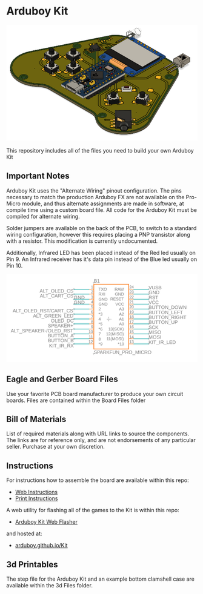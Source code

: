# Arduboy Kit

<img src="./images/ArduboyKit.png">

This repository includes all of the files you need to build your own Arduboy Kit

## Important Notes

Arduboy Kit uses the "Alternate Wiring" pinout configuration. The pins necessary to match the production Arduboy FX are not available on the Pro-Micro module, and thus alternate assignments are made in software, at compile time using a custom board file. All code for the Arduboy Kit must be compiled for alternate wiring.

Solder jumpers are available on the back of the PCB, to switch to a standard wiring configuration, however this requires placing a PNP transistor along with a resistor. This modification is currently undocumented.

Additionally, Infrared LED has been placed instead of the Red led usually on Pin 9. An Infrared receiver has it's data pin instead of the Blue led usually on Pin 10.

<img src="./images/Schematic.png">

## Eagle and Gerber Board Files

Use your favorite PCB board manufacturer to produce your own circuit boards. Files are contained within the Board Files folder

## Bill of Materials

List of required materials along with URL links to source the components. The links are for reference only, and are not endorsements of any particular seller. Purchase at your own discretion.

## Instructions

For instructions how to assemble the board are available within this repo:
- <a href="https://arduboy.github.io/Kit/Instructions.html">Web Instructions</a>
- <a href="https://arduboy.github.io/Kit/Instructions.pdf">Print Instructions</a>

A web utility for flashing all of the games to the Kit is within this repo:
- <a href="./index.html">Arduboy Kit Web Flasher</a>

and hosted at:
- <a href="https://arduboy.github.io/Kit">arduboy.github.io/Kit</a>

## 3d Printables

The step file for the Arduboy Kit and an example bottom clamshell case are available within the 3d Files folder.
